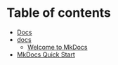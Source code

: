 # Table of contents

* [Docs](README.md)
* [docs](docs/README.md)
  * [Welcome to MkDocs](docs/index.md)
* [MkDocs Quick Start](mkdocs-install.md)

